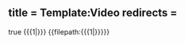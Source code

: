 title = Template:Video
redirects =
---

<div data-type="video" data-children="object" data-translate="no">
<span data-name="video" data-children="boolean" class="hidden">true</span>
<span data-name="filename" data-children="string" class="hidden">{{{1|}}}</span>
<span data-name="filepath" data-children="string" class="hidden">{{filepath:{{{1|}}}}}</span>
</div>